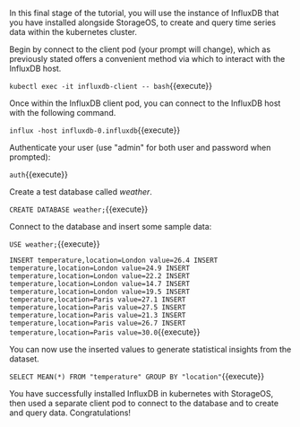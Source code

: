In this final stage of the tutorial, you will use the instance of InfluxDB
that you have installed alongside StorageOS, to create and query time series
data within the kubernetes cluster.

Begin by connect to the client pod (your prompt will change), which as
previously stated offers a convenient method via which to interact with
the InfluxDB host.

`kubectl exec -it influxdb-client -- bash`{{execute}}

Once within the InfluxDB client pod, you can connect to the InfluxDB
host with the following command.

`influx -host influxdb-0.influxdb`{{execute}}

Authenticate your user (use "admin" for both user and password when
prompted):

`auth`{{execute}}

Create a test database called <em>weather</em>.

`CREATE DATABASE weather;`{{execute}}

Connect to the database and insert some sample data:

`USE weather;`{{execute}}

`INSERT temperature,location=London value=26.4
INSERT temperature,location=London value=24.9
INSERT temperature,location=London value=22.2
INSERT temperature,location=London value=14.7
INSERT temperature,location=London value=19.5
INSERT temperature,location=Paris value=27.1
INSERT temperature,location=Paris value=27.5
INSERT temperature,location=Paris value=21.3
INSERT temperature,location=Paris value=26.7
INSERT temperature,location=Paris value=30.0`{{execute}}

You can now use the inserted values to generate statistical insights from the
dataset.

`SELECT MEAN(*) FROM "temperature" GROUP BY "location"`{{execute}}

You have successfully installed InfluxDB in kubernetes
with StorageOS, then used a separate client pod to connect to the database
and to create and query data. Congratulations! 
